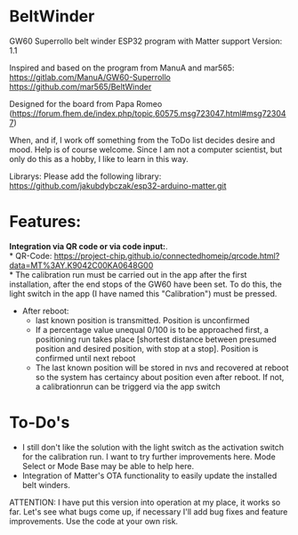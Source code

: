 # BeltWinder
GW60 Superrollo belt winder ESP32 program with Matter support
Version: 1.1

Inspired and based on the program from ManuA and mar565:
https://gitlab.com/ManuA/GW60-Superrollo
https://github.com/mar565/BeltWinder

Designed for the board from Papa Romeo (https://forum.fhem.de/index.php/topic,60575.msg723047.html#msg723047)

When, and if, I work off something from the ToDo list decides desire and mood.
Help is of course welcome. Since I am not a computer scientist, but only do this as a hobby, I like to learn in this way.

Librarys:
Please add the following library:
https://github.com/jakubdybczak/esp32-arduino-matter.git

# Features:

**Integration via QR code or via code input:**.   
    * QR-Code: https://project-chip.github.io/connectedhomeip/qrcode.html?data=MT%3AY.K9042C00KA0648G00  
    * The calibration run must be carried out in the app after the first installation, after the end stops of the GW60 have been set. To do this, the light switch in the app (I have named this "Calibration") must be pressed.
* After reboot:
    * last known position is transmitted. Position is unconfirmed
    * If a percentage value unequal 0/100 is to be approached first, a positioning run takes place [shortest distance between presumed position and desired position, with stop at a stop]. Position is confirmed until next reboot
    * The last known position will be stored in nvs and recovered at reboot so the system has certaincy about position even after reboot. If not, a calibrationrun can be triggerd via the app switch


# To-Do's
* I still don't like the solution with the light switch as the activation switch for the calibration run. I want to try further improvements here. Mode Select or Mode Base may be able to help here.
* Integration of Matter's OTA functionality to easily update the installed belt winders.

ATTENTION:
I have put this version into operation at my place, it works so far. Let's see what bugs come up, if necessary I'll add bug fixes and feature improvements.
Use the code at your own risk.
